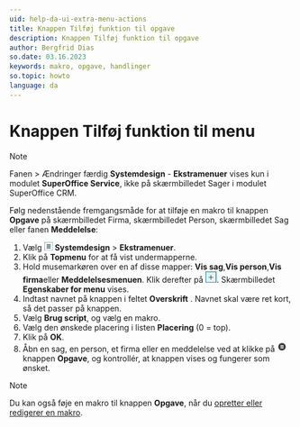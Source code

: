 ```yaml
---
uid: help-da-ui-extra-menu-actions
title: Knappen Tilføj funktion til opgave
description: Knappen Tilføj funktion til opgave
author: Bergfrid Dias
so.date: 03.16.2023
keywords: makro, opgave, handlinger
so.topic: howto
language: da
---
```


# Knappen Tilføj funktion til menu

> [!NOTE]
Fanen > Ændringer færdig **Systemdesign** - **Ekstramenuer** vises kun i modulet **SuperOffice Service**, ikke på skærmbilledet Sager i modulet SuperOffice CRM.

Følg nedenstående fremgangsmåde for at tilføje en makro til knappen **Opgave** på skærmbilledet Firma, skærmbilledet Person, skærmbilledet Sag eller fanen **Meddelelse**:

1. Vælg ![ikon][img3] **Systemdesign** &gt; **Ekstramenuer**.
2. Klik på **Topmenu** for at få vist undermapperne.
3. Hold musemarkøren over en af disse mapper: **Vis sag**,**Vis person**,**Vis firma**eller **Meddelelsesmenuen**. Klik derefter på ![ikon][img1]. Skærmbilledet **Egenskaber for menu** vises.
4. Indtast navnet på knappen i feltet **Overskrift** . Navnet skal være ret kort, så det passer på knappen.
5. Vælg **Brug script**, og vælg en makro.
6. Vælg den ønskede placering i listen **Placering** (0 = top).
7. Klik på **OK**.
8. Åbn en sag, en person, et firma eller en meddelelse ved at klikke på ![ikon][img2] knappen **Opgave**, og kontrollér, at knappen vises og fungerer som ønsket.

> [!NOTE]
> Du kan også føje en makro til knappen **Opgave**, når du [opretter eller redigerer en makro][1].

<!-- Referenced links -->
[1]: ../../../../automation/crmscript/learn/create-macro.md

<!-- Referenced images -->
[img1]: ../../../../../media/icons/btn-add.png
[img2]: ../../../../../../common/icons/task.png
[img3]: ../../../../../media/icons/main-menu-small.png
